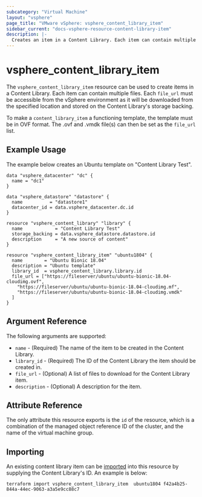 ```yaml
---
subcategory: "Virtual Machine"
layout: "vsphere"
page_title: "VMware vSphere: vsphere_content_library_item"
sidebar_current: "docs-vsphere-resource-content-library-item"
description: |-
  Creates an item in a Content Library. Each item can contain multiple files.
---
```


# vsphere\_content\_library_item

The `vsphere_content_library_item` resource can be used to create items in a Content Library. Each item can contain 
multiple files. Each `file_url` must be accessible from the vSphere environment as it will be downloaded from the
specified location and stored on the Content Library's storage backing.

To make a `content_library_item` a functioning template, the template must be in OVF format. The .ovf and .vmdk
file(s) can then be set as the `file_url` list.

## Example Usage

The example below creates an Ubuntu template on "Content Library Test".

```hcl
data "vsphere_datacenter" "dc" {
  name = "dc1"
}

data "vsphere_datastore" "datastore" {
  name          = "datastore1"
  datacenter_id = data.vsphere_datacenter.dc.id
}

resource "vsphere_content_library" "library" {
  name            = "Content Library Test"
  storage_backing = data.vsphere_datastore.datastore.id
  description     = "A new source of content"
}

resource "vsphere_content_library_item" "ubuntu1804" {
  name        = "Ubuntu Bionic 18.04"
  description = "Ubuntu template"
  library_id  = vsphere_content_library.library.id
  file_url = ["https://fileserver/ubuntu/ubuntu-bionic-18.04-cloudimg.ovf",
    "https://fileserver/ubuntu/ubuntu-bionic-18.04-cloudimg.mf",
    "https://fileserver/ubuntu/ubuntu-bionic-18.04-cloudimg.vmdk"
  ]
}

```

## Argument Reference

The following arguments are supported:

* `name` - (Required) The name of the item to be created in the Content Library.
* `library_id` - (Required) The ID of the Content Library the item should be created in.
* `file_url` - (Optional) A list of files to download for the Content Library item.
* `description` - (Optional) A description for the item.

## Attribute Reference

The only attribute this resource exports is the `id` of the resource, which is
a combination of the managed object reference ID of the
cluster, and the name of the virtual machine group.

## Importing

An existing content library item can be [imported][docs-import] into this resource by
supplying the Content Library's ID. An example is below:

[docs-import]: https://www.terraform.io/docs/import/index.html

```
terraform import vsphere_content_library_item  ubuntu1804 f42a4b25-844a-44ec-9063-a3a5e9cc88c7
```
